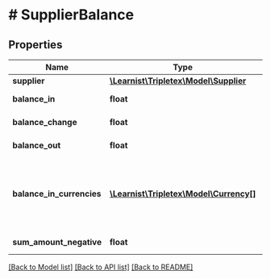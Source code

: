 # # SupplierBalance

## Properties

Name | Type | Description | Notes
------------ | ------------- | ------------- | -------------
**supplier** | [**\Learnist\Tripletex\Model\Supplier**](Supplier.md) |  | [optional]
**balance_in** | **float** |  | [optional] [readonly]
**balance_change** | **float** |  | [optional] [readonly]
**balance_out** | **float** |  | [optional] [readonly]
**balance_in_currencies** | [**\Learnist\Tripletex\Model\Currency[]**](Currency.md) | Currencies that have been used prior to this period, for the given filter | [optional] [readonly]
**sum_amount_negative** | **float** |  | [optional] [readonly]

[[Back to Model list]](../../README.md#models) [[Back to API list]](../../README.md#endpoints) [[Back to README]](../../README.md)
